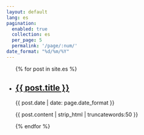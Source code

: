 ```yaml
---
layout: default
lang: es
pagination: 
  enabled: true
  collection: es
  per_page: 5
  permalink: '/page/:num/'
date_format: "%d/%m/%Y"
---
```


<ul>
    {% for post in site.es %}
        <li>
            <h2><a href="{{ post.url | prepend: site.baseurl | replace: '//', '/' }}">{{ post.title }}</a></h2>
            <time datetime="{{ post.date | date_to_xmlschema }}">{{ post.date | date: page.date_format }}</time>
            <p>{{ post.content | strip_html | truncatewords:50 }}</p>
        </li>
    {% endfor %}
</ul>
